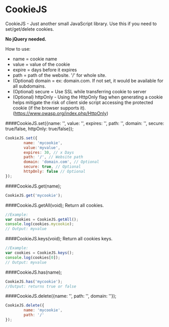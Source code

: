 CookieJS
========
CookieJS - Just another small JavaScript library. Use this if you need to set/get/delete cookies.

**No jQuery needed.**

How to use:
* name = cookie name
* value = value of the cookie
* expire = days before it expires
* path = path of the website. '/' for whole site.
* (Optional) domain = ex: domain.com. If not set, it would be available for all subdomains.
* (Optional) secure = Use SSL while transferring cookie to server
* (Optional) httpOnly -  Using the HttpOnly flag when generating a cookie helps mitigate the risk of client side script accessing the protected cookie (if the browser supports it). (https://www.owasp.org/index.php/HttpOnly)

####CookieJS.set({name: '', value: '', expires: '', path: '', domain: '', secure: true/false, httpOnly: true/false});
```javascript
CookieJS.set({
        name: 'mycookie',
        value:'myvalue',
        expires: 30, // x Days
        path: '/', // Website path
        domain: 'domain.com', // Optional
        secure: true, // Optional
        httpOnly: false // Optional
});
```

####CookieJS.get(name);
```javascript
CookieJS.get('mycookie');
```

####CookieJS.getAll(void); Return all cookies.
```javascript
//Example:
var cookies = CookieJS.getAll();
console.log(cookies.mycookie);
// Output: myvalue
```

####CookieJS.keys(void); Return all cookies keys.
```javascript
//Example:
var cookies = CookieJS.keys();
console.log(cookies[0]);
// Output: myvalue
```

####CookieJS.has(name);
```javascript
CookieJS.has('mycookie');
//Output: returns true or false
```

####CookieJS.delete({name: '', path: '', domain: ''});
```javascript
CookieJS.delete({
        name: 'mycookie',
        path: '/'
});
```
